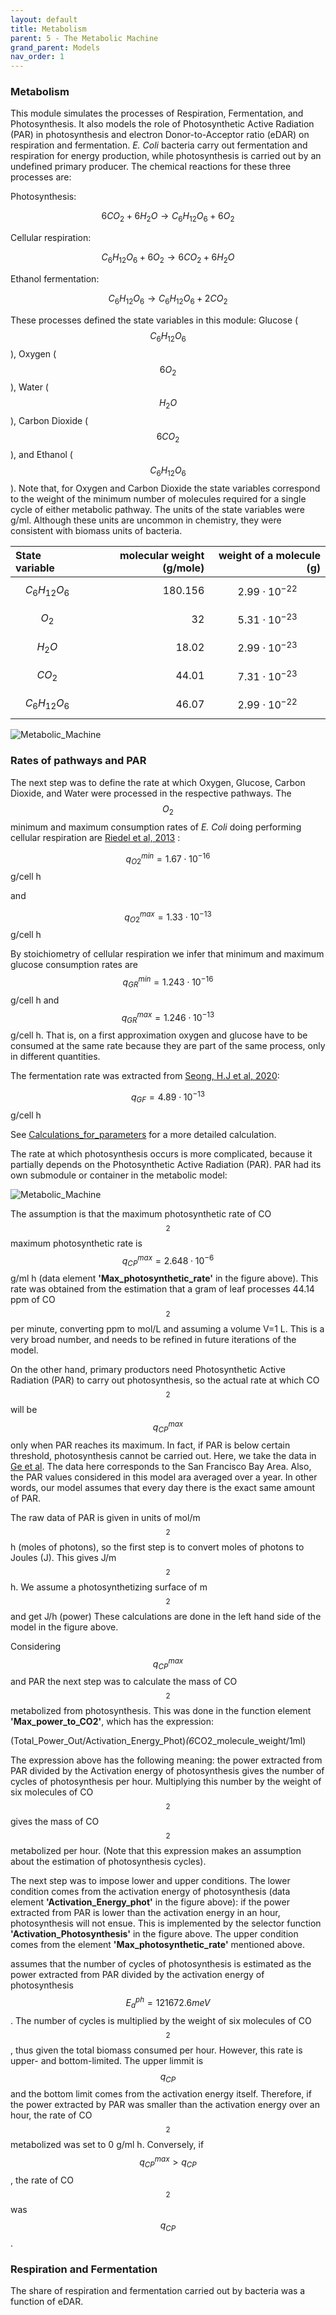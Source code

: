```yaml
---
layout: default
title: Metabolism
parent: 5 - The Metabolic Machine
grand_parent: Models
nav_order: 1
---
```


### Metabolism

This module simulates the processes of Respiration, Fermentation, and Photosynthesis. It also models the role of
Photosynthetic Active Radiation (PAR) in photosynthesis and electron Donor-to-Acceptor ratio (eDAR) on 
respiration and fermentation. *E. Coli* bacteria carry out fermentation and respiration for energy production,
while photosynthesis is carried out by an undefined primary producer. The chemical reactions for these three 
processes are:

Photosynthesis:

$$\begin{equation}\label{eq:Photosynthesis}
6 CO_2 + 6 H_2 O \rightarrow C_6H_{12}O_6 + 6 O_2
\end{equation}$$

Cellular respiration:

$$\begin{equation}\label{eq:Respiration}
C_6H_{12}O_6 + 6 O_2 \rightarrow 6 CO_2 + 6 H_2 O
\end{equation}$$

Ethanol fermentation:

$$\begin{equation}\label{eq:Fermentation}
C_6H_{12}O_6  \rightarrow C_6H_{12}O_6 + 2 CO_2
\end{equation}$$

These processes defined the state variables in this module: Glucose ($$C_6H_{12}O_6$$), Oxygen ($$6 O_2$$), Water
($$H_2O$$), Carbon Dioxide ($$6 CO_2$$), and Ethanol ($$C_6H_{12}O_6$$). Note that, for Oxygen and Carbon Dioxide
the state variables correspond to the weight of the minimum number of molecules required for a single cycle of 
either metabolic pathway. The units of the state variables were g/ml. Although these units are uncommon
in chemistry, they were consistent with biomass units of bacteria.


|State variable  |molecular weight (g/mole)|weight of a molecule (g)|
|:---------------|----------:|----------:|
|$$C_6H_{12}O_6$$| 180.156   |$$2.99\cdot 10^{-22}$$ |
|$$O_2$$         | 32        |$$5.31\cdot 10^{-23}$$ |
|$$H_2O$$        | 18.02     |$$2.99\cdot 10^{-23}$$ |
|$$CO_2$$        | 44.01     |$$7.31\cdot 10^{-23}$$ |
|$$C_6H_{12}O_6$$| 46.07     |$$2.99\cdot 10^{-22}$$ |



![Metabolic_Machine](../figures/Metabolic_Machine_1.PNG "Courtesy of GoldSim")

### Rates of pathways and PAR

The next step was to define the rate at which Oxygen, Glucose, Carbon Dioxide, and Water were processed in the
respective pathways. The $$O_2$$ minimum and maximum consumption rates of *E. Coli* doing performing cellular respiration 
are [Riedel et al, 2013](https://doi.org/10.1128/AEM.00756-13) :

$$q^{min}_{O2}=1.67 \cdot 10^{-16}$$ g/cell h

and

$$q^{max}_{O2}=1.33\cdot 10^{-13} $$ g/cell h

By stoichiometry of cellular respiration we infer that minimum and maximum glucose consumption rates are 
$$q^{min}_{GR}=1.243 \cdot 10^{-16}$$ g/cell h and $$q^{max}_{GR}=1.246 \cdot 10^{-13} $$ g/cell h. That is, on a first approximation
oxygen and glucose have to be consumed at the same rate because they are part of the same process, only in different
quantities. 

The fermentation rate was extracted from [Seong, H.J et al, 2020](https://doi.org/10.1038/s41598-020-69143-3):

$$q_{GF}=4.89 \cdot 10^{-13}$$ g/cell h

See [Calculations_for_parameters](https://github.com/SergioCoboLopez/Workshop_ESA/blob/main/GoldSim_Models/Calculations_for_parameters/O2_consumptions_metabolic_machine.gsm)
for a more detailed calculation.


The rate at which photosynthesis occurs is more complicated, because it partially depends on the Photosynthetic Active
Radiation (PAR). PAR had its own submodule or container in the metabolic model:

![Metabolic_Machine](../figures/Metabolic_Machine_PAR_1.PNG "Courtesy of GoldSim")

The assumption is that the maximum photosynthetic rate of CO$$_2$$ maximum photosynthetic rate is 
$$q^{max}_{CP}= 2.648 \cdot 10^{-6}$$ g/ml h (data element **'Max_photosynthetic_rate'** in the figure above). 
This rate was obtained from the estimation that a gram of leaf processes 44.14 ppm of CO$$_2$$ per minute, 
converting ppm to mol/L and assuming a volume V=1 L. This is a very broad number, and 
needs to be refined in future iterations of the model. 

On the other hand, primary productors need Photosynthetic Active Radiation (PAR) to carry out photosynthesis, so the
actual rate at which CO$$_2$$ will be $$q^{max}_{CP}$$ only when PAR reaches its maximum.
In fact, if PAR is below certain threshold, photosynthesis cannot be carried out. Here, we take the data in 
[Ge et al](https://doi.org/10.1007/s00704-010-0368-6). The data here corresponds to the San Francisco Bay Area.
Also, the PAR values considered in this model ara averaged over a year. In other words, our model assumes that
every day there is the exact same amount of PAR. 

The raw data of PAR is given in units of mol/m$$^2$$ h (moles of photons), so the first step is
 to convert moles of photons to Joules (J). This gives J/m$$^2$$ h. 
We assume a photosynthetizing surface of m$$^2$$ and get J/h (power)
These calculations are done in the left hand side of the model in the figure above.

Considering $$q^{max}_{CP}$$ and PAR the next step was to calculate the mass of CO$$_2$$ metabolized from photosynthesis. 
This was done in the function element **'Max_power_to_CO2'**, which has the expression:

(Total_Power_Out/Activation_Energy_Phot)*(6*CO2_molecule_weight/1ml)

The expression above has the following meaning: the power extracted from PAR divided by the Activation energy of photosynthesis gives
the number of cycles of photosynthesis per hour. Multiplying this number by the weight of six molecules of CO$$_2$$ gives the mass of
CO$$_2$$ metabolized per hour. (Note that this expression makes an assumption about the estimation of photosynthesis cycles).

The next step was to impose lower and upper conditions. The lower condition comes from the activation energy of photosynthesis 
(data element **'Activation_Energy_phot'** in the figure above): if the power extracted from PAR is lower than the activation
energy in an hour, photosynthesis will not ensue. This is implemented by the selector function **'Activation_Photosynthesis'** in 
the figure above. The upper condition comes from the element **'Max_photosynthetic_rate'** mentioned above.

 assumes that the number of cycles of photosynthesis is estimated as the power extracted from PAR divided by the activation energy of photosynthesis
 $$E^{ph}_a= 121672.6 meV$$. The number of cycles is multiplied by the weight of six molecules of CO$$_2$$, thus given the
 total biomass consumed per hour. However, this rate is upper- and bottom-limited. The upper limmit is $$q_{CP}$$ and the 
bottom limit comes from the activation energy itself. Therefore, if the power extracted by PAR was smaller than the
activation energy over an hour, the rate of CO$$_2$$ metabolized was set to 0 g/ml h. Conversely, if $$q^{max}_{CP}>q_{CP}$$, the rate of
CO$$_2$$ was $$q_{CP}$$.

### Respiration and Fermentation

The share of respiration and fermentation carried out by bacteria was a function of eDAR. 


